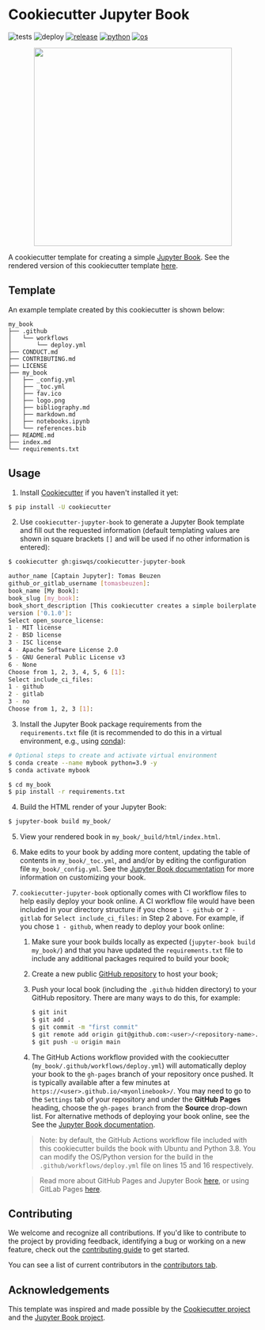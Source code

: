 # Cookiecutter Jupyter Book

![tests](https://github.com/executablebooks/cookiecutter-jupyter-book/workflows/tests/badge.svg)
![deploy](https://github.com/executablebooks/cookiecutter-jupyter-book/workflows/deploy/badge.svg)
[![release](https://img.shields.io/github/release/executablebooks/cookiecutter-jupyter-book.svg)](https://github.com/executablebooks/cookiecutter-jupyter-book/releases)
[![python](https://img.shields.io/badge/python-3.7%2C%203.8-blue)]()
[![os](https://img.shields.io/badge/OS-Ubuntu%2C%20Mac%2C%20Windows-yellow)]()

<p align="center">
  <img src="{{cookiecutter.book_slug}}/{{cookiecutter.book_slug}}/logo.png" width="400">
</p>

A cookiecutter template for creating a simple [Jupyter Book](https://jupyterbook.org/intro.html). See the rendered version of this cookiecutter template [here](https://executablebooks.github.io/cookiecutter-jupyter-book/).

## Template

An example template created by this cookiecutter is shown below:

```
my_book
├── .github
│   └── workflows
│       └── deploy.yml
├── CONDUCT.md
├── CONTRIBUTING.md
├── LICENSE
├── my_book
│   ├── _config.yml
│   ├── _toc.yml
│   ├── fav.ico
│   ├── logo.png
│   ├── bibliography.md
│   ├── markdown.md
│   ├── notebooks.ipynb
│   └── references.bib
├── README.md
├── index.md
└── requirements.txt
```

## Usage

1. Install [Cookiecutter](https://github.com/cookiecutter/cookiecutter/tree/1.7.2) if you haven't installed it yet:

```bash
$ pip install -U cookiecutter
```

2. Use `cookiecutter-jupyter-book` to generate a Jupyter Book template and fill out the requested information (default templating values are shown in square brackets `[]` and will be used if no other information is entered):

```bash
$ cookiecutter gh:giswqs/cookiecutter-jupyter-book

author_name [Captain Jupyter]: Tomas Beuzen
github_or_gitlab_username [tomasbeuzen]:
book_name [My Book]:
book_slug [my_book]:
book_short_description [This cookiecutter creates a simple boilerplate for a Jupyter Book.]: My first Jupyter Book!
version ['0.1.0']:
Select open_source_license:
1 - MIT license
2 - BSD license
3 - ISC license
4 - Apache Software License 2.0
5 - GNU General Public License v3
6 - None
Choose from 1, 2, 3, 4, 5, 6 [1]:
Select include_ci_files:
1 - github
2 - gitlab
3 - no
Choose from 1, 2, 3 [1]:
```

3. Install the Jupyter Book package requirements from the `requirements.txt` file (it is recommended to do this in a virtual environment, e.g., using [conda](https://docs.conda.io/en/latest/)):

```bash
# Optional steps to create and activate virtual environment
$ conda create --name mybook python=3.9 -y
$ conda activate mybook
```

```bash
$ cd my_book
$ pip install -r requirements.txt
```

4. Build the HTML render of your Jupyter Book:

```bash
$ jupyter-book build my_book/
```

5. View your rendered book in `my_book/_build/html/index.html`.

6. Make edits to your book by adding more content, updating the table of contents in `my_book/_toc.yml`, and and/or by editing the configuration file `my_book/_config.yml`. See the [Jupyter Book documentation](https://jupyterbook.org/intro.html) for more information on customizing your book.

7. `cookiecutter-jupyter-book` optionally comes with CI workflow files to help easily deploy your book online. A CI workflow file would have been included in your directory structure if you chose `1 - github` or `2 - gitlab` for `Select include_ci_files:` in Step 2 above. For example, if you chose `1 - github`, when ready to deploy your book online:
   1. Make sure your book builds locally as expected (`jupyter-book build my_book/`) and that you have updated the `requirements.txt` file to include any additional packages required to build your book;
   2. Create a new public [GitHub repository](https://github.com/new) to host your book;
   3. Push your local book (including the `.github` hidden directory) to your GitHub repository. There are many ways to do this, for example:

      ```bash
      $ git init
      $ git add .
      $ git commit -m "first commit"
      $ git remote add origin git@github.com:<user>/<repository-name>.git
      $ git push -u origin main
      ```

   4. The GitHub Actions workflow provided with the cookiecutter (`my_book/.github/workflows/deploy.yml`) will automatically deploy your book to the `gh-pages` branch of your repository once pushed. It is typically available after a few minutes at `https://<user>.github.io/<myonlinebook>/`. You may need to go to the `Settings` tab of your repository and under the **GitHub Pages** heading, choose the `gh-pages branch` from the **Source** drop-down list. For alternative methods of deploying your book online, see the See the [Jupyter Book documentation](https://jupyterbook.org/intro.html).

   > Note: by default, the GitHub Actions workflow file included with this cookiecutter builds the book with Ubuntu and Python 3.8. You can modify the OS/Python version for the build in the `.github/workflows/deploy.yml` file on lines 15 and 16 respectively.

   > Read more about GitHub Pages and Jupyter Book [here](https://jupyterbook.org/publish/gh-pages.html#automatically-host-your-book-with-github-actions), or using GitLab Pages [here](https://docs.gitlab.com/ee/user/project/pages/getting_started/pages_from_scratch.html).

## Contributing

We welcome and recognize all contributions. If you'd like to contribute to the project by providing feedback, identifying a bug or working on a new feature, check out the [contributing guide](CONTRIBUTING.md) to get started.

You can see a list of current contributors in the [contributors tab](https://github.com/executablebooks/cookiecutter-jupyter-book/graphs/contributors).

## Acknowledgements

This template was inspired and made possible by the [Cookiecutter project](https://github.com/cookiecutter/cookiecutter) and the [Jupyter Book project](https://github.com/executablebooks/jupyter-book).
